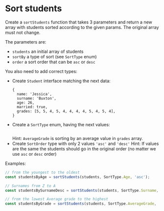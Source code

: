 # Sort students
Create a `sortStudents` function that takes 3 parameters and return a new array
with students sorted according to the given params. The original array must not
change.

The parameters are:
- `students` an initial array of students
- `sortBy` a type of sort (see `SortType` enum)
- `order` a sort order that can be `asc` or `desc`

You also need to add correct types:
- Create `Student` interface matching the next data:
    ```
    {
      name: 'Jessica',
      surname: 'Buxton',
      age: 26,
      married: true,
      grades: [5, 5, 4, 5, 4, 4, 4, 4, 5, 4, 5, 4],
    }
    ```
- Create a `SortType` enum, having the next values:
    ```

    ```
    Hint: `AverageGrade` is sorting by an average value in `grades` array.
- Create `SortOrder` type with only 2 values `'asc'` and `'desc'` 
    Hint: If values are the same the students should go in the original order 
    (no matter we use `asc` or `desc` order)

Examples:
```js
// from the youngest to the oldest
const studentsByAge = sortStudents(students, SortType.Age, 'asc');

// Surnames from Z to A
const studentsBySurnameDesc = sortStudents(students, SortType.Surname, 'desc');

// from the lowest Average grade to the highest
const studentsByGrade = sortStudents(students, SortType.AverageGrade, 'asc');
```
